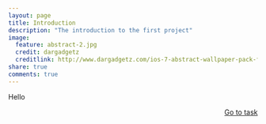 ```yaml
---
layout: page
title: Introduction
description: "The introduction to the first project"
image:
  feature: abstract-2.jpg
  credit: dargadgetz
  creditlink: http://www.dargadgetz.com/ios-7-abstract-wallpaper-pack-for-iphone-5-and-ipod-touch-retina/
share: true
comments: true
---
```

Hello





<div style="float: right"> 
<a href="{{ site.url }}/webquest/healthcare/webquest-1/task-1/" class="btn">Go to task</a>
</div>